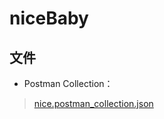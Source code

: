 # niceBaby

## 文件
* Postman Collection：
>[nice.postman_collection.json](_doc/nice.postman_collection.json)